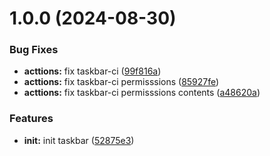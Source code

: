 # 1.0.0 (2024-08-30)


### Bug Fixes

* **acttions:** fix taskbar-ci ([99f816a](https://github.com/tebib91/angular-libraries/commit/99f816aeaec7b64c8f2e94e2537575d4d00dde88))
* **acttions:** fix taskbar-ci permisssions ([85927fe](https://github.com/tebib91/angular-libraries/commit/85927fee28656731b9119fa84a52fad0c4ef48d3))
* **acttions:** fix taskbar-ci permisssions contents ([a48620a](https://github.com/tebib91/angular-libraries/commit/a48620a3973f475686c99cc3f3dfb05c75ab4f82))


### Features

* **init:** init taskbar ([52875e3](https://github.com/tebib91/angular-libraries/commit/52875e3a0d1ad20727685999783f37dbbce7ecac))
